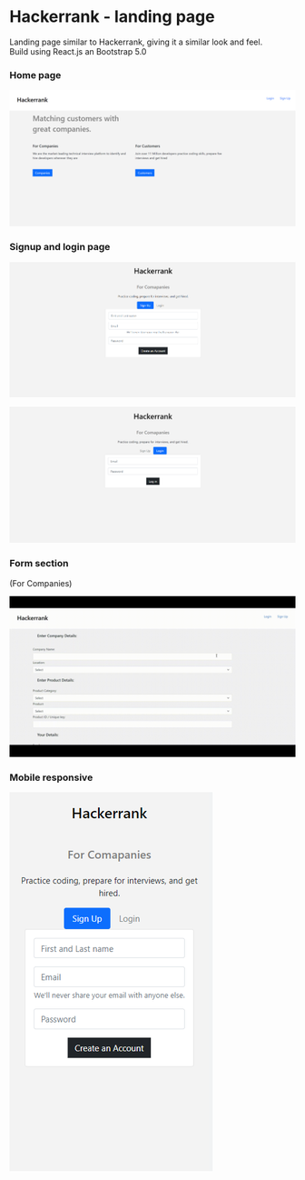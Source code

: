 # Hackerrank - landing page

Landing page similar to Hackerrank, giving it a similar look and feel.</br>
Build using React.js an Bootstrap 5.0

### Home page 

![](app-screenshots/1.png)


### Signup and login page

![](app-screenshots/2.png)

![](app-screenshots/3.png)


### Form section 
(For Companies)

![](app-screenshots/4.1.gif)


### Mobile responsive

![](app-screenshots/5.png)
